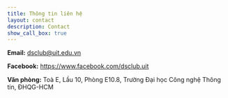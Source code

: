```yaml
---
title: Thông tin liên hệ
layout: contact
description: Contact
show_call_box: true
---
```


<b>Email:</b> dsclub@uit.edu.vn

<b>Facebook:</b> https://www.facebook.com/dsclub.uit

<b>Văn phòng:</b> Toà E, Lầu 10, Phòng E10.8, Trường Đại học Công nghệ Thông tin, ĐHQG-HCM